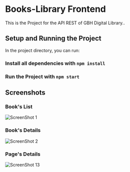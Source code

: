 # Books-Library Frontend

This is the Project for the API REST of GBH Digital Library..

## Setup and Running the Project

In the project directory, you can run:

### Install all dependencies with `npm install`

### Run the Project with `npm start`

## Screenshots

### Book's List

![ScreenShot 1](https://i.ibb.co/sJBr9Gw/Screenshot-3.jpg)

### Book's Details

![ScreenShot 2](https://i.ibb.co/2kvS0ws/Screenshot-4.jpg)

### Page's Details

![ScreenShot 13](https://i.ibb.co/xJYPscZ/Screenshot-5.jpg)
